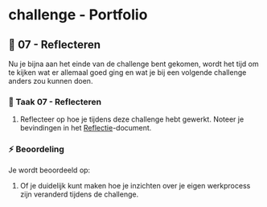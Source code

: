 # challenge - Portfolio
## :thought_balloon: 07 - Reflecteren

Nu je bijna aan het einde van de challenge bent gekomen, wordt het tijd om te kijken wat er allemaal goed ging en wat je bij een volgende challenge anders zou kunnen doen. 

### :hammer: Taak 07 - Reflecteren

1. Reflecteer op hoe je tijdens deze challenge hebt gewerkt. Noteer je bevindingen in het [Reflectie](student-reflectie.md)-document.

### :zap: Beoordeling

Je wordt beoordeeld op:  

1. Of je duidelijk kunt maken hoe je inzichten over je eigen werkprocess zijn veranderd tijdens de challenge.